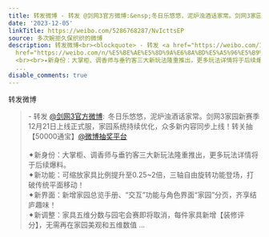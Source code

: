 ```yaml
---
title: 转发微博 - 转发 @剑网3官方微博:&ensp;冬日乐悠悠，泥炉浊酒话家常。剑网3家园新赛季12月21日上线正式服，家园系统持续优化，众多新内容同步上线！转关抽【5000...
date: '2023-12-05'
linkTitle: https://weibo.com/5286768287/NvIcttsEP
source: 多次婉拒久保织织的微博
description: 转发微博<br><blockquote> - 转发 <a href="https://weibo.com/1761587065" target="_blank">@剑网3官方微博</a>: 冬日乐悠悠，泥炉浊酒话家常。剑网3家园新赛季12月21日上线正式服，家园系统持续优化，众多新内容同步上线！转关抽【50000通宝】<a
  href="https://weibo.com/n/%E5%BE%AE%E5%8D%9A%E6%8A%BD%E5%A5%96%E5%B9%B3%E5%8F%B0">@微博抽奖平台</a>
  <br><br>✦新身份：大掌柜、调香师与垂钓客三大新玩法隆重推出，更多玩法详情将于后续爆料。<br>✦新功能：可缩放家具比例提升至0.25~2倍，三轴自由旋转功能登场，打破传统平面移动！<br>✦新界面：新增家园总览手册、“交互”功能与角色界面“家园”分页，齐享结庐趣味！<br>✦新调整：家具五维分数与园宅会赛即将取消，每件家具新增【装修评分】，无需再在家园美观和五维数值
  ...
disable_comments: true
---
```

转发微博<br><blockquote> - 转发 <a href="https://weibo.com/1761587065" target="_blank">@剑网3官方微博</a>: 冬日乐悠悠，泥炉浊酒话家常。剑网3家园新赛季12月21日上线正式服，家园系统持续优化，众多新内容同步上线！转关抽【50000通宝】<a href="https://weibo.com/n/%E5%BE%AE%E5%8D%9A%E6%8A%BD%E5%A5%96%E5%B9%B3%E5%8F%B0">@微博抽奖平台</a> <br><br>✦新身份：大掌柜、调香师与垂钓客三大新玩法隆重推出，更多玩法详情将于后续爆料。<br>✦新功能：可缩放家具比例提升至0.25~2倍，三轴自由旋转功能登场，打破传统平面移动！<br>✦新界面：新增家园总览手册、“交互”功能与角色界面“家园”分页，齐享结庐趣味！<br>✦新调整：家具五维分数与园宅会赛即将取消，每件家具新增【装修评分】，无需再在家园美观和五维数值 ...